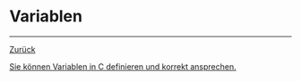 # Variablen
---
[Zurück](../README.md)

[Sie können Variablen in C definieren und korrekt ansprechen.](03-01-vairavbles.md)
